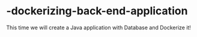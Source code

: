 # -dockerizing-back-end-application
This time we will create a Java application with Database and Dockerize it!
